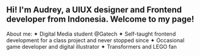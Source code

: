 ## Hi! I'm Audrey, a UIUX designer and Frontend developer from Indonesia. Welcome to my page!
About me:
✦ Digital Media student @Gatech
✦ Self-taught frontend development for a class project and never stopped since
✦ Occasional game developer and digital illustrator
✦ Transformers and LEGO fan
